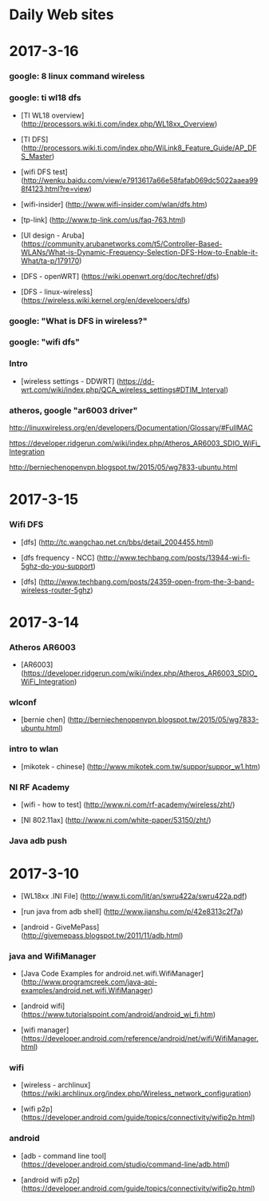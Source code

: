 




# Daily Web sites



# 2017-3-16
### google: 8 linux command wireless


### google: ti wl18 dfs
* [TI WL18 overview] (http://processors.wiki.ti.com/index.php/WL18xx_Overview)

* [TI DFS] (http://processors.wiki.ti.com/index.php/WiLink8_Feature_Guide/AP_DFS_Master)


* [wifi DFS test] (http://wenku.baidu.com/view/e7913617a66e58fafab069dc5022aaea998f4123.html?re=view)


* [wifi-insider] (http://www.wifi-insider.com/wlan/dfs.htm)

* [tp-link] (http://www.tp-link.com/us/faq-763.html)

* [UI design - Aruba] (https://community.arubanetworks.com/t5/Controller-Based-WLANs/What-is-Dynamic-Frequency-Selection-DFS-How-to-Enable-it-What/ta-p/179170)


* [DFS - openWRT] (https://wiki.openwrt.org/doc/techref/dfs)

* [DFS - linux-wireless] (https://wireless.wiki.kernel.org/en/developers/dfs)

### google: "What is DFS in wireless?"
### google: "wifi dfs"


### Intro
* [wireless settings - DDWRT] (https://dd-wrt.com/wiki/index.php/QCA_wireless_settings#DTIM_Interval)




### atheros, google "ar6003 driver"
http://linuxwireless.org/en/developers/Documentation/Glossary/#FullMAC

https://developer.ridgerun.com/wiki/index.php/Atheros_AR6003_SDIO_WiFi_Integration


http://berniechenopenvpn.blogspot.tw/2015/05/wg7833-ubuntu.html









# 2017-3-15

### Wifi DFS
* [dfs] (http://tc.wangchao.net.cn/bbs/detail_2004455.html)

* [dfs frequency - NCC] (http://www.techbang.com/posts/13944-wi-fi-5ghz-do-you-support)

* [dfs] (http://www.techbang.com/posts/24359-open-from-the-3-band-wireless-router-5ghz)








# 2017-3-14


### Atheros AR6003
* [AR6003] (https://developer.ridgerun.com/wiki/index.php/Atheros_AR6003_SDIO_WiFi_Integration)





### wlconf
* [bernie chen] (http://berniechenopenvpn.blogspot.tw/2015/05/wg7833-ubuntu.html)



### intro to wlan
* [mikotek - chinese] (http://www.mikotek.com.tw/suppor/suppor_w1.htm)



### NI RF Academy

* [wifi - how to test] (http://www.ni.com/rf-academy/wireless/zht/)


* [NI 802.11ax] (http://www.ni.com/white-paper/53150/zht/)












### Java adb push











# 2017-3-10
* [WL18xx .INI File] (http://www.ti.com/lit/an/swru422a/swru422a.pdf)


* [run java from adb shell] (http://www.jianshu.com/p/42e8313c2f7a)

* [android - GiveMePass] (http://givemepass.blogspot.tw/2011/11/adb.html)




### java and WifiManager
* [Java Code Examples for android.net.wifi.WifiManager] (http://www.programcreek.com/java-api-examples/android.net.wifi.WifiManager)

* [android wifi] (https://www.tutorialspoint.com/android/android_wi_fi.htm)

* [wifi manager] (https://developer.android.com/reference/android/net/wifi/WifiManager.html)





### wifi

* [wireless - archlinux] (https://wiki.archlinux.org/index.php/Wireless_network_configuration)


* [wifi p2p] (https://developer.android.com/guide/topics/connectivity/wifip2p.html)

### android

* [adb - command line tool] (https://developer.android.com/studio/command-line/adb.html)

* [android wifi p2p] (https://developer.android.com/guide/topics/connectivity/wifip2p.html)
